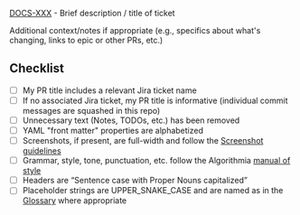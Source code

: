 [DOCS-XXX](https://algorithmia.atlassian.net/jira/software/projects/DOCS/boards/16/backlog) - Brief description / title of ticket

Additional context/notes if appropriate (e.g., specifics about what's changing, links to epic or other PRs, etc.) 

## Checklist
- [ ] My PR title includes a relevant Jira ticket name
- [ ] If no associated Jira ticket, my PR title is informative (individual commit messages are squashed in this repo)
- [ ] Unnecessary text (Notes, TODOs, etc.) has been removed
- [ ] YAML "front matter" properties are alphabetized
- [ ] Screenshots, if present, are full-width and follow the [Screenshot guidelines](https://algorithmia.atlassian.net/wiki/spaces/CUSTOMERS/pages/1634861478/CFD+Style+Guide#Screenshots)
- [ ] Grammar, style, tone, punctuation, etc. follow the Algorithmia [manual of style](https://docs.google.com/document/d/1PPVfgMkX7-EVGLPMhN1E485CAXu9QfhSLKM0lZhnZdU/edit?usp=sharing)
- [ ] Headers are “Sentence case with Proper Nouns capitalized”
- [ ] Placeholder strings are UPPER_SNAKE_CASE and are named as in the [Glossary](https://docs.google.com/document/d/1bYs0j_a4v8LbkbS8r0x2SZ_J6mZ4sIt4w_60dq8iGh4/edit#heading=h.qov2yks2a685) where appropriate
